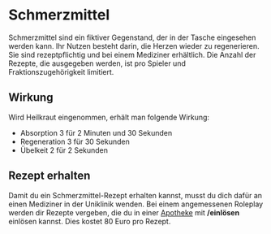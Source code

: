 # Schmerzmittel

Schmerzmittel sind ein fiktiver Gegenstand, der in der Tasche eingesehen werden kann. Ihr Nutzen besteht darin, die Herzen wieder zu regenerieren.  
Sie sind rezeptpflichtig und bei einem Mediziner erhältlich. Die Anzahl der Rezepte, die ausgegeben werden, ist pro Spieler und Fraktionszugehörigkeit limitiert.

## Wirkung

Wird Heilkraut eingenommen, erhält man folgende Wirkung:

* Absorption 3 für 2 Minuten und 30 Sekunden
* Regeneration 3 für 30 Sekunden
* Übelkeit 2 für 2 Sekunden

## Rezept erhalten
Damit du ein Schmerzmittel-Rezept erhalten kannst, musst du dich dafür an einen Mediziner in der Uniklinik wenden. Bei einem angemessenen Roleplay werden dir Rezepte vergeben, die du in einer [Apotheke](../biz/apotheke.md) mit **/einlösen** einlösen kannst. Dies kostet 80 Euro pro Rezept.